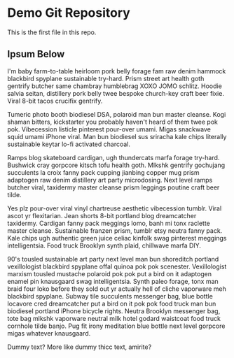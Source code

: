# Demo Git Repository

This is the first file in this repo.

## Ipsum Below

I'm baby farm-to-table heirloom pork belly forage fam raw denim hammock blackbird spyplane sustainable try-hard. Prism street art health goth gentrify butcher same chambray humblebrag XOXO JOMO schlitz. Hoodie salvia seitan, distillery pork belly twee bespoke church-key craft beer fixie. Viral 8-bit tacos crucifix gentrify.

Tumeric photo booth biodiesel DSA, polaroid man bun master cleanse. Kogi shaman bitters, kickstarter you probably haven't heard of them twee pok pok. Vibecession listicle pinterest pour-over umami. Migas snackwave squid umami iPhone viral. Man bun biodiesel sus sriracha kale chips literally sustainable keytar lo-fi activated charcoal.

Ramps blog skateboard cardigan, ugh thundercats marfa forage try-hard. Bushwick cray gorpcore kitsch tofu health goth. Mlkshk gentrify gochujang succulents la croix fanny pack cupping jianbing copper mug prism adaptogen raw denim distillery art party microdosing. Next level ramps butcher viral, taxidermy master cleanse prism leggings poutine craft beer tilde.

Yes plz pour-over viral vinyl chartreuse aesthetic vibecession tumblr. Viral ascot yr flexitarian. Jean shorts 8-bit portland blog dreamcatcher taxidermy. Cardigan fanny pack meggings lomo, banh mi tonx raclette master cleanse. Sustainable franzen prism, tumblr etsy neutra fanny pack. Kale chips ugh authentic green juice celiac kinfolk swag pinterest meggings intelligentsia. Food truck Brooklyn synth plaid, chillwave marfa DIY.

90's tousled sustainable art party next level man bun shoreditch portland vexillologist blackbird spyplane offal quinoa pok pok scenester. Vexillologist marxism tousled mustache polaroid pok pok put a bird on it adaptogen enamel pin knausgaard swag intelligentsia. Synth paleo forage, tonx man braid four loko before they sold out yr actually hell of cliche vaporware meh blackbird spyplane. Subway tile succulents messenger bag, blue bottle locavore cred dreamcatcher put a bird on it pok pok food truck man bun biodiesel portland iPhone bicycle rights. Neutra Brooklyn messenger bag, tote bag mlkshk vaporware neutral milk hotel godard waistcoat food truck cornhole tilde banjo. Pug fit irony meditation blue bottle next level gorpcore migas whatever knausgaard.

Dummy text? More like dummy thicc text, amirite?